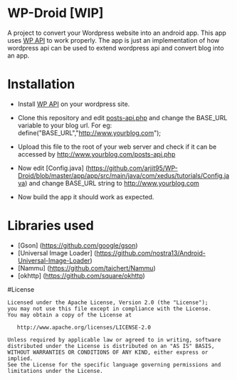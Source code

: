 # WP-Droid [WIP]

A project to convert your Wordpress website into an android app. This app uses [WP API](v2.wp-api.org/) to work properly.
The app is just an implementation of how wordpress api can be used to extend wordpress api and convert blog into an app.

# Installation

* Install [WP API](http://v2.wp-api.org/) on your wordpress site.

* Clone this repository and edit [posts-api.php](https://github.com/arjit95/WP-Droid/blob/master/web/posts-api.php) and
  change the BASE_URL variable to your blog url.
  For eg: define("BASE_URL","http://www.yourblog.com");

* Upload this file to the root of your web server and check if it can be accessed by http://www.yourblog.com/posts-api.php 

* Now edit [Config.java] (https://github.com/arjit95/WP-Droid/blob/master/app/app/src/main/java/com/xedus/tutorials/Config.java)
  and change BASE_URL string to http://www.yourblog.com
  
* Now build the app it should work as expected.  

# Libraries used

* [Gson] (https://github.com/google/gson)
* [Universal Image Loader] (https://github.com/nostra13/Android-Universal-Image-Loader)
* [Nammu] (https://github.com/tajchert/Nammu)
* [okhttp] (https://github.com/square/okhttp)


#License

    Licensed under the Apache License, Version 2.0 (the "License");
    you may not use this file except in compliance with the License.
    You may obtain a copy of the License at

       http://www.apache.org/licenses/LICENSE-2.0

    Unless required by applicable law or agreed to in writing, software
    distributed under the License is distributed on an "AS IS" BASIS,
    WITHOUT WARRANTIES OR CONDITIONS OF ANY KIND, either express or implied.
    See the License for the specific language governing permissions and
    limitations under the License.

